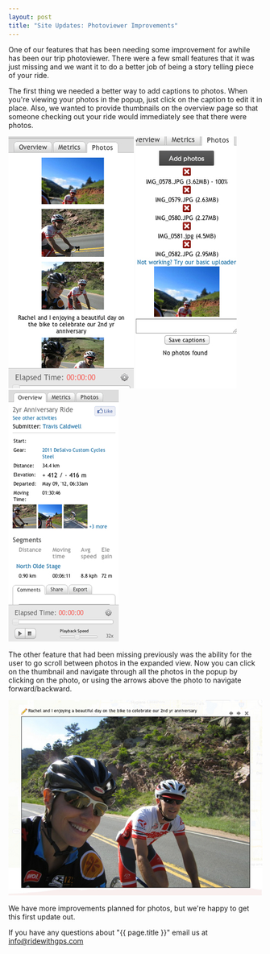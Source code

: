 ```yaml
---
layout: post
title: "Site Updates: Photoviewer Improvements"
---
```

One of our features that has been needing some improvement for awhile has been our trip photoviewer. There were a few small features that it was just missing and we want it to do a better job of being a story telling piece of your ride. 

The first thing we needed a better way to add captions to
photos. When you're viewing your photos in the popup, just click on
the caption to edit it in place. Also, we wanted to provide thumbnails on the overview page so
that someone checking out your ride would immediately see that there
were photos.

<img class="postimage" src="/images/post_images/photoviewer.jpg">
<img class="postimage" src="/images/post_images/photoviewer_caption.jpg">
<img class="postimage" src="/images/post_images/overview_thumbnails.jpg">

The other feature that had been missing previously was the ability for
the user to go scroll between photos in the expanded view. Now you can
click on the thumbnail and navigate through all the photos in the
popup by clicking on the photo, or using the arrows above the photo to
navigate forward/backward.

<img class="postimage" src="/images/post_images/largeview_caption.jpg">

We have more improvements planned for photos, but we're happy to get this first update out. 

If you have any questions about "{{ page.title }}" email us at <a href="mailto:info@ridewithgps.com">info@ridewithgps.com</a>
